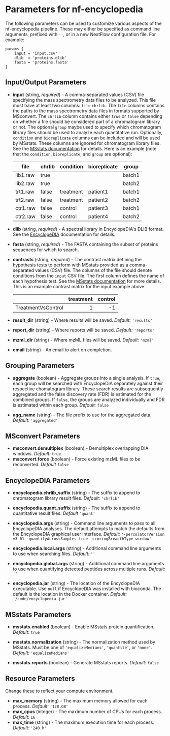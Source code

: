 # Parameters for nf-encyclopedia

The following parameters can be used to customize various aspects of the nf-encyclopedia pipeline. 
These may either be specified as command line arguments, prefixed with `--`, or in a new NextFlow configuration file.
For example:
```title="pipeline.config"
params {
    input = 'input.csv'
    dlib  = 'proteins.dlib'
    fasta = 'proteins.fasta'
}
```

## Input/Output Parameters
- **input** (string, *required*) - A comma-separated values (CSV) file specifying the mass spectrometry data files to be analyzed. This file must have at least two columns: `file` `chrlib`. 
  The `file` columns contains the paths to the mass spectrometry data files in formats supported by MSconvert. 
  The `chrlib` column contains either `true` or `false` depending on whether a file should be considered part of a chromatogram library or not. 
  The optional `group` maybe used to specify which chromatogram library files should be used to analyze each quantitative run. 
  Optionally, `condition` and `bioreplicate` columns can be included and will be used by MSstats.
  These columns are ignored for chromatogram library files.
  See the [MSstats documentation](https://msstats.org/msstats-2/) for details.
  Here is an example (note that the `condition`, `bioreplicate`, and `group` are optional):

    | file     | chrlib | condition | bioreplicate | group  |
    |----------|--------|-----------|--------------|--------|
    | lib1.raw | true   |           |              | batch1 |
    | lib2.raw | true   |           |              | batch2 |
    | trt1.raw | false  | treatment | patient1     | batch1 |
    | trt2.raw | false  | treatment | patient2     | batch2 |
    | ctr1.raw | false  | control   | patient3     | batch1 |
    | ctr2.raw | false  | control   | patient4     | batch2 |


- **dlib** (string, *required*) -  A spectral library in EncyclopeDIA's DLIB format. 
  See the [EncyclopeDIA](https://bitbucket.org/searleb/encyclopedia/wiki/Home)  documentation for details.

- **fasta** (string, *required*) -  The FASTA containing the subset of proteins sequences for which to search.
 
- **contrasts** (string, *required*) - The contrast matrix defining the hypothesis tests to perform with MSstats provided as a comma-separated values (CSV) file. 
  The columns of the file should denote conditions from the `input` CSV file.
  The first column defines the name of each hypothesis test.
  See the  [MSstats documentation](https://msstats.org/msstats-2/) for more details.
  This is an example contrast matrix for the input example above:
  
    |                    | treatment | control |
    |--------------------|----------:|--------:|
    | TreatmentVsControl |         1 |      -1 |

-  **result_dir** (string) - Where results will be saved. *Default:* `'results'`
-  **report_dir** (string) -  Where reports will be saved. *Default:* `'reports'`
-  **mzml_dir** (string) -  Where mzML files will be saved. *Default:* `'mzml'`
-  **email** (string) - An email to alert on completion.

## Grouping Parameters
 
 - **aggregate** (boolean) - Aggregate groups into a single analysis. 
   If `true`, each group will be searched with EncyclopeDIA separately against their respective chomatogram library.
   These search results are subsequently aggregated and the false discovery rate (FDR) is estimated for the combined groups.
   If `false`, the groups are analyzed individually and FDR is estimated within each group.
   *Default:*  `false`
 
- **agg_name** (string) - The file prefix to use for the aggregated data. *Default:* `'aggregated'`
 

## MSconvert Parameters

- **msconvert.demultiplex** (boolean) - Demultiplex overlapping DIA windows. *Default:* `true`
- **msconvert.force** (boolean) - Force existing mzML files to be reconverted. *Default* `false`

## EncyclopeDIA Parameters

- **encyclopedia.chrlib_suffix** (string) - The suffix to append to chromatogram library result files.
  *Default:* `'chrlib'`

-  **encyclopedia.quant_suffix** (string) - The suffix to append to quantitative result files.
   *Default* `'quant'`

- **encyclopedia.args** (string) -  Command line arguments to pass to all EncyclopeDIA analyses.
  The default attempts to match the defaults from the EncyclopeDIA graphical user interface.
  *Default:* `'-percolatorVersion v3-01 -quantifyAcrossSamples true -scoringBreadthType window'`

- **encyclopedia.local.args** (string) - Additional command line arguments to use when searching files.
    *Default:* `''`

- **encyclopedia.global.args** (string) -  Additional command line arguments to use when quantifying detected peptides across multiple runs.
    *Default:*  `''`

- **encyclopedia.jar** (string) - The location of the EncyclopeDIA  executable. 
  Use `null` if EncyclopeDIA was installed with bioconda.
  The default is the location in the Docker container.
    *Default:* `'/code/encyclopedia.jar'`

## MSstats Parameters

- **msstats.enabled** (boolean) - Enable MSstats protein quantification. *Default:* `true`

- **msstats.normalization** (string) - The normalization method used by MSstats.
  Must be one of `'equalizeMedians'`, `'quantile'`, or `'none'`.
  *Default:* `'equalizeMedians'`

- **msstats.reports** (boolean) - Generate MSstats reports. *Default:* `false`

## Resource Parameters

Change these to reflect your compute environment.

- **max_memory** (string) - The maximum memory allowed for each process. *Default:* `'128.GB'`
- **max_cpus** (integer) - The maximum number of CPUs for each process. *Default:* `16`
- **max_time** (string) - The maximum execution time for each process. *Default:* `'240.h'`
